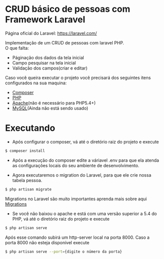 CRUD básico de pessoas com Framework Laravel
===================

Página oficial do Laravel: https://laravel.com/

Implementação de um CRUD de pessoas com laravel PHP.<br/>
O que falta: 
 - Páginação dos dados da tela inicial
 - Campo pesquisar na tela inicial
 - Validação dos campos(criar e editar)
 
Caso você queira executar o projeto você precisará dos seguintes itens configurados na sua maquina:
  - [Composer](https://getcomposer.org/)
  - [PHP](https://secure.php.net/)
  - [Apache](https://httpd.apache.org/download.cgi)(não é necessário para PHP5.4+)
  - [MySQL](https://www.mysql.com/downloads/)(Ainda não está sendo usado)

# Executando

  - Após configurar o composer, vá até o diretório raiz do projeto e execute
```sh
$ composer install
```  

  - Após a execução do composer edite a váriavel .env para que ela atenda as configurações locais do seu ambiente de desenvolvimento. 
  
  - Agora executaremos o migration do Laravel, para que ele crie nossa tabela pessoa. 
```sh
$ php artisan migrate
```
Migrations no Laravel são muito importantes aprenda mais sobre aqui [Migrations](https://laravel.com/docs/5.4/migrations) 

- Se você não baixou o apache e está  com uma versão superior a 5.4 do PHP, vá até o diretório raiz do projeto e execute
```sh
$ php artisan serve
```
Após esse comando subirá um http-server local na porta 8000.
Caso a porta 8000 não esteja disponível execute
```sh
$ php artisan serve --port={digite o número da porta}
```
